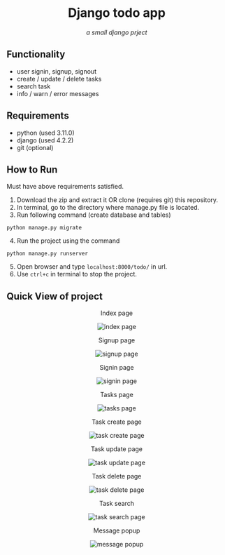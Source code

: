 <div align="center">
<h1>Django todo app</h1>
<em>a small django prject</em>
</div>


## Functionality
+ user signin, signup, signout
+ create / update / delete tasks
+ search task
+ info / warn / error messages


## Requirements
+ python (used 3.11.0)
+ django (used 4.2.2)
+ git (optional)


## How to Run
Must have above requirements satisfied.
1. Download the zip and extract it OR clone (requires git) this repository.
2. In terminal, go to the directory where manage.py file is located.
3. Run following command (create database and tables)
```
python manage.py migrate
```
4. Run the project using the command
```
python manage.py runserver
```
5. Open browser and type `localhost:8000/todo/` in url.
6. Use `ctrl+c` in terminal to stop the project.


## Quick View of project

<div align="center">
    <p>Index page</p>
    <img src=",/demo/index.png" alt="index page">
</div>

<div align="center">
    <p>Signup page</p>
    <img src=",/demo/signup.png" alt="signup page">
</div>

<div align="center">
    <p>Signin page</p>
    <img src=",/demo/signin.png" alt="signin page">
</div>

<div align="center">
    <p>Tasks page</p>
    <img src=",/demo/tasks.png" alt="tasks page">
</div>

<div align="center">
    <p>Task create page</p>
    <img src=",/demo/create.png" alt="task create page">
</div>

<div align="center">
    <p>Task update page</p>
    <img src=",/demo/update.png" alt="task update page">
</div>

<div align="center">
    <p>Task delete page</p>
    <img src=",/demo/delete.png" alt="task delete page">
</div>

<div align="center">
    <p>Task search</p>
    <img src=",/demo/search.png" alt="task search page">
</div>

<div align="center">
    <p>Message popup</p>
    <img src=",/demo/message.png" alt="message popup">
</div>

